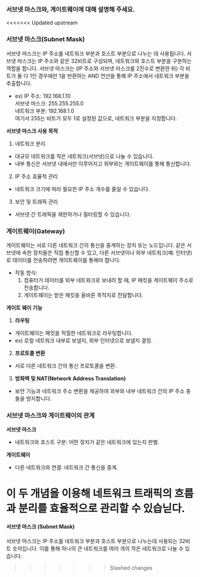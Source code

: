 ### 서브넷 마스크와, 게이트웨이에 대해 설명해 주세요.

<<<<<<< Updated upstream
### 서브넷 마스크(Subnet Mask)
서브넷 마스크는 IP 주소를 네트워크 부분과 호스트 부분으로 나누는 데 사용됩니다.
서브넷 마스크는 IP 주소와 같은 32비트로 구성되며, 네트워크와 호스트 부분을 구분하는 역할을 합니다.
서브넷 마스크는 (IP 주소와 서브넷 마스크를 2진수로 변환한 뒤) 각 비트가 둘 다 1인 경우에만 1을 반환하는 AND 연산을 통해 IP 주소에서 네트워크 부분을 추출합니다.
- ex) IP 주소: 192.168.1.10 </br>
서브넷 마스크: 255.255.255.0 </br>
네트워크 부분: 192.168.1.0 </br>
여기서 255는 비트가 모두 1로 설정된 값으로, 네트워크 부분을 지정합니다.

**서브넷 마스크 사용 목적**

1. 네트워크 분리 
- 대규모 네트워크를 작은 네트워크(서브넷)으로 나눌 수 있습니다.
- 내부 통신은 서브넷 내에서만 이루어지고 외부와는 게이트웨이를 통해 통신합니다.

2. IP 주소 효율적 관리
- 네트워크 크기에 따라 필요한 IP 주소 개수를 줄일 수 있습니다.

3. 보안 및 트래픽 관리
- 서브넷 간 트래픽을 제한하거나 필터링할 수 있습니다.


### 게이트웨이(Gateway)
게이트웨이는 서로 다른 네트워크 간의 통신을 중계하는 장치 또는 노드입니다.
같은 서브넷에 속한 장치들은 직접 통신할 수 있고, 다른 서브넷이나 외부 네트워크(예: 인터넷)로 데이터를 전송하려면 게이트웨이를 통해야 합니다.

- 작동 방식:
  1. 컴퓨터가 데이터를 외부 네트워크로 보내려 할 때, IP 패킷을 게이트웨이 주소로 전송합니다.
  2. 게이트웨이는 받은 패킷을 올바른 목적지로 전달합니다.

**게이트 웨이 기능**

1. **라우팅**
- 게이트웨이는 패킷을 적절한 네트워크로 라우팅합니다.
- ex) 로컬 네트워크 내부로 보낼지, 외부 인터넷으로 보낼지 결정.

2. **프로토콜 변환**
- 서로 다른 네트워크 간의 통신 프로토콜을 변환.

3. **방화벽 및 NAT(Network Address Translation)**
- 보안 기능과 네트워크 주소 변환을 제공하여 외부와 내부 네트워크 간의 IP 주소 충돌을 방지합니다.


### 서브넷 마스크와 게이트웨이의 관계
**서브넷 마스크**
- 네트워크와 호스트 구분: 어떤 장치가 같은 네트워크에 있는지 판별.

**게이트웨이**
- 다른 네트워크와 연결: 네트워크 간 통신을 중계.

이 두 개념을 이용해 네트워크 트래픽의 흐름과 분리를 효율적으로 관리할 수 있습닏다. 
=======
#### 서브넷 마스크 (Subnet Mask)
서브넷 마스크는 IP 주소를 네트워크 부분과 호스트 부분으로 나누는데 사용되는 32비트 숫자입니다. 
이를 통해 하나의 큰 네트워크를 여러 개의 작은 네트워크로 나눌 수 있습니다. 


>>>>>>> Stashed changes

